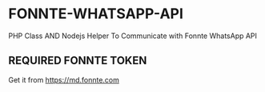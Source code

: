 # FONNTE-WHATSAPP-API
PHP Class AND Nodejs Helper To Communicate with Fonnte WhatsApp API

## REQUIRED FONNTE TOKEN
   Get it from https://md.fonnte.com
